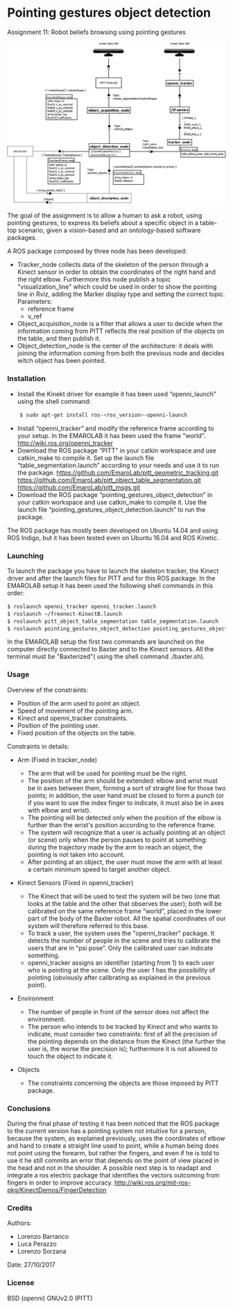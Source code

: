 # Pointing gestures object detection
  Assignment 11: Robot beliefs browsing using pointing gestures

[![N|Solid](https://raw.githubusercontent.com/LBarranco/pointing_gestures_object_detection/6fd9de22e1f93b0c5edd3694c277e9d0198ab62a/Pointing%20gesture%20object%20detection%20architecture.png)](https://nodesource.com/products/nsolid)

The goal of the assignment is to allow a human to ask a robot, using pointing gestures, to express its beliefs about a specific object in a table-top scenario, given a vision-based and an ontology-based software packages.

A ROS package composed by three node has been developed:


  - Tracker_node collects data of the skeleton of the person through a Kinect sensor in order to obtain the coordinates of the right hand and the right elbow. Furthermore this node publish a topic "visualization_line" which could be used in order to show the pointing line in Rviz, adding the Marker display type and setting the correct topic.
Parameters: 
    - reference frame
    - v_ref
- Object_acquisition_node is a filter that allows a user to decide when the information coming from PITT reflects the real position of the objects on the table, and then publish it.
- Object_detection_node is the center of the architecture: it deals with joining the information coming from both the previous node and decides witch object has been pointed.


### Installation

- Install the Kinekt driver for example it has been used “openni_launch” using the shell command:
```sh
    $ sudo apt-get install ros-<ros_version>-openni-launch
```
- Install “openni_tracker” and modify the reference frame according to your setup. In the EMAROLAB it has been used the frame "world”.
http://wiki.ros.org/openni_tracker
- Download the ROS package “PITT” in your catkin workspace and use catkin_make to compile it. Set up the launch file “table_segmentation.launch” according to your needs and use it to run the package.
https://github.com/EmaroLab/pitt_geometric_tracking.git
https://github.com/EmaroLab/pitt_object_table_segmentation.git
https://github.com/EmaroLab/pitt_msgs.git
- Download the ROS package “pointing_gestures_object_detection” in your catkin workspace and use catkin_make to compile it. 
Use the launch file “pointing_gestures_object_detection.launch” to run the package.

The ROS package has mostly been developed on Ubuntu 14.04 and using ROS Indigo, but it has been tested even on Ubuntu 16.04 and ROS Kinetic.

### Launching
To launch the package you have to launch the skeleton tracker, the Kinect driver and after the launch files for PITT and for this ROS package.
In the EMAROLAB setup it has been used the following shell commands in this order:

```sh
$ roslaunch openni_tracker openni_tracker.launch
$ roslaunch ~/freenect-KinectB.launch
$ roslaunch pitt_object_table_segmentation table_segmentation.launch
$ roslaunch pointing_gestures_object_detection pointing_gestures_object_detection.launch 
```

In the EMAROLAB setup the first two commands are launched on the computer directly connected to Baxter and to the Kinect sensors. All the terminal must be "Baxterized"( using the shell command ./baxter.sh).


### Usage

Overview of the constraints:
- Position of the arm used to point an object.
- Speed of movement of the pointing arm.
- Kinect and openni_tracker constraints.
- Position of the pointing user.
- Fixed position of the objects on the table.

Constraints in details:
- Arm (Fixed in tracker_node)
    - The arm that will be used for pointing must be the right.
    - The position of the arm should be extended: elbow and wrist must be in axes between them, forming a sort of straight line for those two points; in addition, the user hand must be closed to form a punch (or if you want to use the index finger to indicate, it must also be in axes with elbow and wrist).
    - The pointing will be detected only when the position of the elbow is further than the wrist's position according to the reference frame.
    - The system will recognize that a user is actually pointing at an object (or scene) only when the person pauses to point at something: during the trajectory made by the arm to reach an object, the pointing is not taken into account.
    - After pointing at an object, the user must move the arm with at least a certain minimum speed to target another object.

- Kinect Sensors (Fixed in openni_tracker)
    - The Kinect that will be used to test the system will be two (one that looks at the table and the other that observes the user); both will be calibrated on the same reference frame “world", placed in the lower part of the body of the Baxter robot. All the spatial coordinates of our system will therefore referred to this base.
    - To track a user, the system uses the "openni_tracker" package. It detects the number of people in the scene and tries to calibrate the users that are in "psi pose”. Only the calibrated user can indicate something.
    - openni_tracker assigns an identifier (starting from 1) to each user who is pointing at the scene. Only the user 1 has the possibility of pointing (obviously after calibrating as explained in the previous point).

- Environment 
    - The number of people in front of the sensor does not affect the environment.
    - The person who intends to be tracked by Kinect and who wants to indicate, must consider two constraints: first of all the precision of the pointing depends on the distance from the Kinect (the further the user is, the worse the precision is); furthermore it is not allowed to touch the object to indicate it.

- Objects
    - The constraints concerning the objects are those imposed by PITT package.

### Conclusions

During the final phase of testing it has been noticed that the ROS package to the current version has a pointing system not intuitive for a person, because the system, as explained previously, uses the coordinates of elbow and hand to create a straight line used to point, while a human being does not point using the forearm, but rather the fingers, and even if he is told to use it he still commits an error that depends on the point of view placed in the head and not in the shoulder.
A possible next step is to readapt and integrate a ros electric package that identifies the vectors outcoming from fingers in order to improve accuracy.
http://wiki.ros.org/mit-ros-pkg/KinectDemos/FingerDetection

### Credits

Authors:
- Lorenzo Barranco
- Luca Perazzo
- Lorenzo Sorzana

Date: 27/10/2017

### License
BSD (openni)
GNUv2.0	(PITT)	




